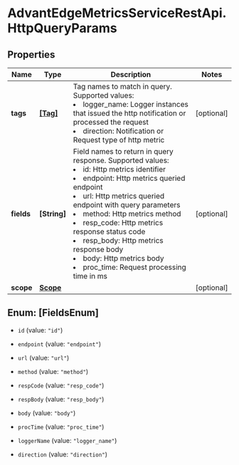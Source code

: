 # AdvantEdgeMetricsServiceRestApi.HttpQueryParams

## Properties
Name | Type | Description | Notes
------------ | ------------- | ------------- | -------------
**tags** | [**[Tag]**](Tag.md) | Tag names to match in query. Supported values:<br> <li>logger_name: Logger instances that issued the http notification or processed the request <li>direction: Notification or Request type of http metric | [optional] 
**fields** | **[String]** | Field names to return in query response. Supported values:<br> <li>id: Http metrics identifier<br> <li>endpoint: Http metrics queried endpoint<br> <li>url: Http metrics queried endpoint with query parameters<br> <li>method: Http metrics method<br> <li>resp_code: Http metrics response status code<br> <li>resp_body: Http metrics response body<br> <li>body: Http metrics body<br> <li>proc_time: Request processing time in ms | [optional] 
**scope** | [**Scope**](Scope.md) |  | [optional] 


<a name="[FieldsEnum]"></a>
## Enum: [FieldsEnum]


* `id` (value: `"id"`)

* `endpoint` (value: `"endpoint"`)

* `url` (value: `"url"`)

* `method` (value: `"method"`)

* `respCode` (value: `"resp_code"`)

* `respBody` (value: `"resp_body"`)

* `body` (value: `"body"`)

* `procTime` (value: `"proc_time"`)

* `loggerName` (value: `"logger_name"`)

* `direction` (value: `"direction"`)




